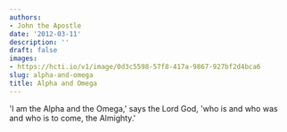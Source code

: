 ```yaml
---
authors:
- John the Apostle
date: '2012-03-11'
description: ''
draft: false
images:
- https://hcti.io/v1/image/0d3c5598-57f8-417a-9867-927bf2d4bca6
slug: alpha-and-omega
title: Alpha and Omega
---
```


'I am the Alpha and the Omega,' says the Lord God, 'who is and who was and who is to come, the Almighty.'